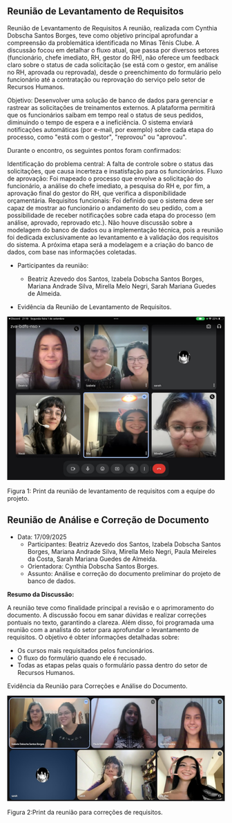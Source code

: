 
## Reunião de Levantamento de Requisitos
Reunião de Levantamento de Requisitos
A reunião, realizada com Cynthia Dobscha Santos Borges, teve como objetivo principal aprofundar a compreensão da problemática identificada no Minas Tênis Clube. A discussão focou em detalhar o fluxo atual, que passa por diversos setores (funcionário, chefe imediato, RH, gestor do RH), não oferece um feedback claro sobre o status de cada solicitação (se está com o gestor, em análise no RH, aprovada ou reprovada), desde o preenchimento do formulário pelo funcionário até a contratação ou reprovação do serviço pelo setor de Recursos Humanos.

Objetivo: Desenvolver uma solução de banco de dados para gerenciar e rastrear as solicitações de treinamentos externos. A plataforma permitirá que os funcionários saibam em tempo real o status de seus pedidos, diminuindo o tempo de espera e a ineficiência. O sistema enviará notificações automáticas (por e-mail, por exemplo) sobre cada etapa do processo, como "está com o gestor", "reprovou" ou "aprovou".

Durante o encontro, os seguintes pontos foram confirmados:

Identificação do problema central: A falta de controle sobre o status das solicitações, que causa incerteza e insatisfação para os funcionários.
Fluxo de aprovação: Foi mapeado o processo que envolve a solicitação do funcionário, a análise do chefe imediato, a pesquisa do RH e, por fim, a aprovação final do gestor do RH, que verifica a disponibilidade orçamentária.
Requisitos funcionais: Foi definido que o sistema deve ser capaz de mostrar ao funcionário o andamento do seu pedido, com a possibilidade de receber notificações sobre cada etapa do processo (em análise, aprovado, reprovado etc.).
Não houve discussão sobre a modelagem do banco de dados ou a implementação técnica, pois a reunião foi dedicada exclusivamente ao levantamento e à validação dos requisitos do sistema. A próxima etapa será a modelagem e a criação do banco de dados, com base nas informações coletadas.

- Participantes da reunião:
  
  - Beatriz Azevedo dos Santos, Izabela Dobscha Santos Borges, Mariana Andrade Silva, Mirella Melo Negri, Sarah Mariana Guedes de Almeida.

- Evidência da Reunião de Levantamento de Requisitos.

![Screenshot Primeira Reuniao](https://github.com/sarahmga/Cursos-de-Treinamento-Minas--Projeto-Banco-de-Dados/blob/main/docs/images/print_reuniao.jpg)

Figura 1: Print da reunião de levantamento de requisitos com a equipe do projeto.


## Reunião de Análise e Correção de Documento
- Data: 17/09/2025
  - Participantes: Beatriz Azevedo dos Santos, Izabela Dobscha Santos Borges, Mariana Andrade Silva, Mirella Melo Negri, Paula Meireles da Costa, Sarah Mariana Guedes de Almeida.
  - Orientadora: Cynthia Dobscha Santos Borges.
  - Assunto: Análise e correção do documento preliminar do projeto de banco de dados.

 **Resumo da Discussão:**
 
A reunião teve como finalidade principal a revisão e o aprimoramento do documento. A discussão focou em sanar dúvidas e realizar correções pontuais no texto, garantindo a clareza.
Além disso, foi programada uma reunião com a analista do setor para aprofundar o levantamento de requisitos. O objetivo é obter informações detalhadas sobre:

- Os cursos mais requisitados pelos funcionários.
- O fluxo do formulário quando ele é recusado.
- Todas as etapas pelas quais o formulário passa dentro do setor de Recursos Humanos.

Evidência da Reunião para Correções e Análise do Documento.

![Screenshot Segunda Reuniao](https://github.com/sarahmga/Cursos-de-Treinamento-Minas--Projeto-Banco-de-Dados/blob/main/docs/images/Screenshot_27.png)

Figura 2:Print da reunião para correções de requisitos.
